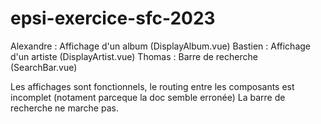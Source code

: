 # epsi-exercice-sfc-2023

Alexandre : Affichage d'un album (DisplayAlbum.vue)
Bastien : Affichage d'un artiste (DisplayArtist.vue)
Thomas : Barre de recherche (SearchBar.vue)

Les affichages sont fonctionnels, le routing entre les composants est incomplet (notament
parceque la doc semble erronée)
La barre de recherche ne marche pas.